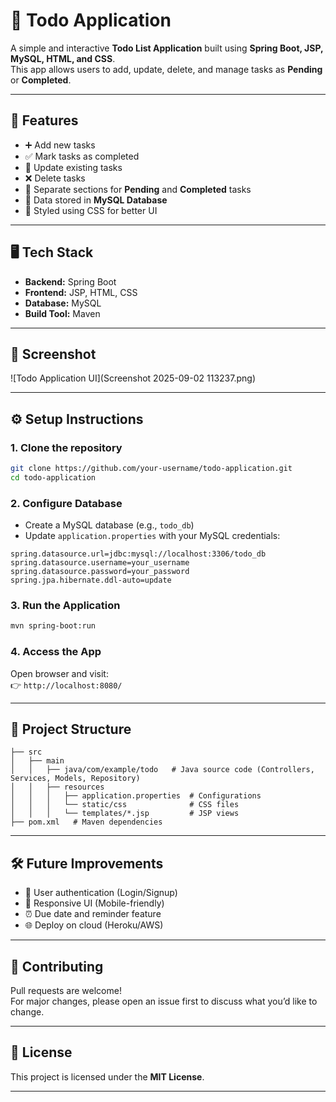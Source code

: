 # 📝 Todo Application

A simple and interactive **Todo List Application** built using **Spring Boot, JSP, MySQL, HTML, and CSS**.  
This app allows users to add, update, delete, and manage tasks as **Pending** or **Completed**.

---

## 🚀 Features
- ➕ Add new tasks  
- ✅ Mark tasks as completed  
- 🔄 Update existing tasks  
- ❌ Delete tasks  
- 📂 Separate sections for **Pending** and **Completed** tasks  
- 💾 Data stored in **MySQL Database**  
- 🎨 Styled using CSS for better UI  

---

## 🖥️ Tech Stack
- **Backend:** Spring Boot  
- **Frontend:** JSP, HTML, CSS  
- **Database:** MySQL  
- **Build Tool:** Maven  

---

## 📸 Screenshot
![Todo Application UI](Screenshot 2025-09-02 113237.png)

---

## ⚙️ Setup Instructions

### 1. Clone the repository
```bash
git clone https://github.com/your-username/todo-application.git
cd todo-application
```

### 2. Configure Database
- Create a MySQL database (e.g., `todo_db`)
- Update `application.properties` with your MySQL credentials:
```properties
spring.datasource.url=jdbc:mysql://localhost:3306/todo_db
spring.datasource.username=your_username
spring.datasource.password=your_password
spring.jpa.hibernate.ddl-auto=update
```

### 3. Run the Application
```bash
mvn spring-boot:run
```

### 4. Access the App
Open browser and visit:  
👉 `http://localhost:8080/`

---

## 📂 Project Structure
```
├── src
│   ├── main
│   │   ├── java/com/example/todo   # Java source code (Controllers, Services, Models, Repository)
│   │   ├── resources
│   │   │   ├── application.properties  # Configurations
│   │   │   └── static/css              # CSS files
│   │   │   └── templates/*.jsp         # JSP views
├── pom.xml   # Maven dependencies
```

---

## 🛠️ Future Improvements
- 🔐 User authentication (Login/Signup)  
- 📱 Responsive UI (Mobile-friendly)  
- ⏰ Due date and reminder feature  
- 🌐 Deploy on cloud (Heroku/AWS)  

---

## 🤝 Contributing
Pull requests are welcome!  
For major changes, please open an issue first to discuss what you’d like to change.

---

## 📜 License
This project is licensed under the **MIT License**.

---
